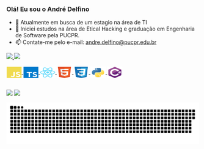 ### Olá! Eu sou o André Delfino


- 🔭 Atualmente em busca de um estagio na área de TI
- 🌱 Iniciei estudos na área de Etical Hacking e graduação em Engenharia de Software pela PUCPR.
- 📫 Contate-me pelo e-mail: andre.delfino@pucpr.edu.br

<div>
  <a href="https://github.com/DehDelfino">
  <img height="100em" src="https://github-readme-stats.vercel.app/api?username=DehDelfino&show_icons=true&theme=dracula&include_all_commits=true&count_private=true"/>
  <img height="100em" src="https://github-readme-stats.vercel.app/api/top-langs/?username=DehDelfino&layout=compact&langs_count=7&theme=dracula"/>
</div>

<div style="display: inline_block"><br>
  <img align="center" alt="Andre-Js" height="30" width="40" src="https://raw.githubusercontent.com/devicons/devicon/master/icons/javascript/javascript-plain.svg">
  <img align="center" alt="Andre-Ts" height="30" width="40" src="https://raw.githubusercontent.com/devicons/devicon/master/icons/typescript/typescript-plain.svg">
  <img align="center" alt="Andre-React" height="30" width="40" src="https://raw.githubusercontent.com/devicons/devicon/master/icons/react/react-original.svg">
  <img align="center" alt="Andre-HTML" height="30" width="40" src="https://raw.githubusercontent.com/devicons/devicon/master/icons/html5/html5-original.svg">
  <img align="center" alt="Andre-CSS" height="30" width="40" src="https://raw.githubusercontent.com/devicons/devicon/master/icons/css3/css3-original.svg">
  <img align="center" alt="Andre-Python" height="30" width="40" src="https://raw.githubusercontent.com/devicons/devicon/master/icons/python/python-original.svg">
  <img align="center" alt="Andre-Csharp" height="30" width="40" src="https://raw.githubusercontent.com/devicons/devicon/master/icons/csharp/csharp-original.svg">
  
</div>
  
##
<div>
  <a href="https://www.linkedin.com/in/andr%C3%A9-delfino-567a63211/" target="_blank"><img src="https://img.shields.io/badge/-LinkedIn-%230077B5?style=for-the-badge&logo=linkedin&logoColor=white" target="_blank"></a> 
    <a href="http://api.whatsapp.com/send?phone=5541997648569" target="_blank"><img src="https://img.shields.io/badge/WhatsApp-25D366?style=for-the-badge&logo=whatsapp&logoColor=white" target="_blank"></a> 
 
   ![Snake animation](https://github.com/DehDelfino/DehDelfino/blob/output/github-contribution-grid-snake.svg)
</div>

